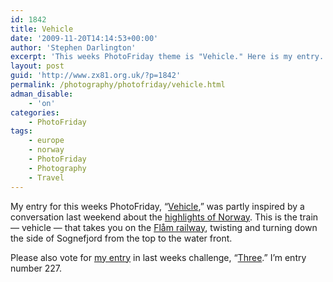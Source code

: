 ```yaml
---
id: 1842
title: Vehicle
date: '2009-11-20T14:14:53+00:00'
author: 'Stephen Darlington'
excerpt: 'This weeks PhotoFriday theme is "Vehicle." Here is my entry.'
layout: post
guid: 'http://www.zx81.org.uk/?p=1842'
permalink: /photography/photofriday/vehicle.html
adman_disable:
    - 'on'
categories:
    - PhotoFriday
tags:
    - europe
    - norway
    - PhotoFriday
    - Photography
    - Travel
---
```


My entry for this weeks PhotoFriday, “[Vehicle](http://www.photofriday.com/archives/challenge/000931.php),” was partly inspired by a conversation last weekend about the [highlights of Norway](http://www.zx81.org.uk/travel/norway.html). This is the train — vehicle — that takes you on the [Flåm railway](http://www.flaamsbana.no/eng/), twisting and turning down the side of Sognefjord from the top to the water front.

Please also vote for [my entry](http://www.zx81.org.uk/photography/photofriday/three.html) in last weeks challenge, “[Three](http://www.photofriday.com/linkviewer.php?id=929).” I’m entry number 227.